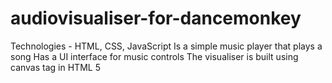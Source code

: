 # audiovisualiser-for-dancemonkey
Technologies - HTML, CSS, JavaScript
Is a simple music player that plays a song 
Has a UI interface for music controls
The visualiser is built using canvas tag in HTML 5 
